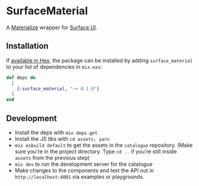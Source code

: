 # SurfaceMaterial

A [Materialize](https://materializecss.github.io/materialize/) wrapper for [Surface UI](https://materializecss.github.io/materialize/).

## Installation

If [available in Hex](https://hex.pm/docs/publish), the package can be installed
by adding `surface_material` to your list of dependencies in `mix.exs`:

```elixir
def deps do
  [
    {:surface_material, "~> 0.1.0"}
  ]
end
```

## Development

* Install the deps with `mix deps.get`
* Install the JS libs with `cd assets; yarn`
* `mix esbuild default` to get the assets in the `catalogue` repository. (Make sure you're in the project directory. Type `cd ..` if you're still inside `assets` from the previous step)
* `mix dev` to run the development server for the catalogue
* Make changes to the components and test the API out in `http://localhost:4001` via examples or playgrounds.


